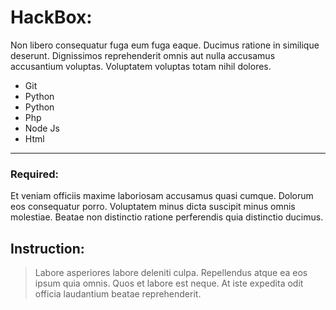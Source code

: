 # HackBox:

Non libero consequatur fuga eum fuga eaque. Ducimus ratione in similique deserunt. Dignissimos reprehenderit omnis aut nulla accusamus accusantium voluptas. Voluptatem voluptas totam nihil dolores.

*   Git
*   Python
*   Python
*   Php
*   Node Js
*   Html

* * *

### Required:

Et veniam officiis maxime laboriosam accusamus quasi cumque. Dolorum eos consequatur porro. Voluptatem minus dicta suscipit minus omnis molestiae. Beatae non distinctio ratione perferendis quia distinctio ducimus.

## Instruction:

> Labore asperiores labore deleniti culpa. Repellendus atque ea eos ipsum quia omnis. Quos et labore est neque. At iste expedita odit officia laudantium beatae reprehenderit.
